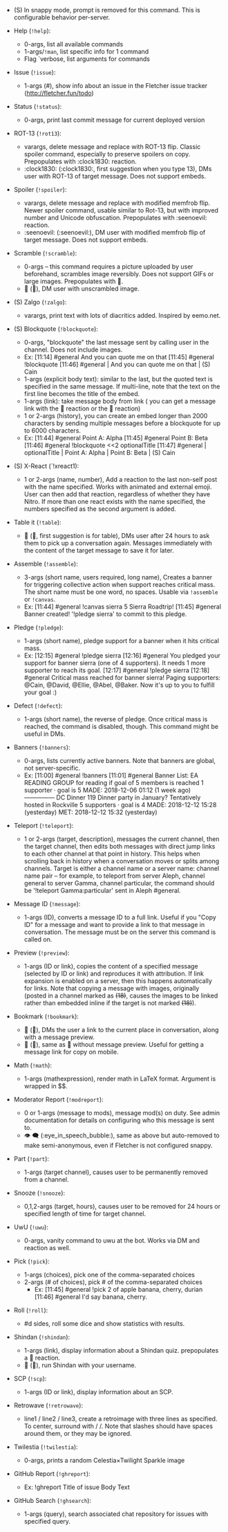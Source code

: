 * (S) In snappy mode, prompt is removed for this command. This is configurable behavior per-server.

* Help (`!help`):
	* 0-args, list all available commands
	* 1-args/`!man`, list specific info for 1 command
	* Flag `verbose, list arguments for commands

* Issue (`!issue`):
	* 1-args (#), show info about an issue in the Fletcher issue tracker (http://fletcher.fun/todo)

* Status (`!status`):
	* 0-args, print last commit message for current deployed version

* ROT-13 (`!rot13`):
	* varargs, delete message and replace with ROT-13 flip. Classic spoiler command, especially to preserve spoilers on copy. Prepopulates with :clock1830: reaction.
	* :clock1830: (:clock1830:, first suggestion when you type 13), DMs user with ROT-13 of target message. Does not support embeds.

* Spoiler (`!spoiler`):
	* varargs, delete message and replace with modified memfrob flip. Newer spoiler command, usable similar to Rot-13, but with improved number and Unicode obfuscation. Prepopulates with :seenoevil: reaction.
	* :seenoevil: (:seenoevil:), DM user with modified memfrob flip of target message. Does not support embeds.

* Scramble (`!scramble`):
	* 0-args – this command requires a picture uploaded by user beforehand, scrambles image reversibly. Does not support GIFs or large images. Prepopulates with :mag_right:.
	* :mag_right: (:mag_right:), DM user with unscrambled image.

* (S) Zalgo (`!zalgo`):
	* varargs, print text with lots of diacritics added. Inspired by eemo.net.

* (S) Blockquote (`!blockquote`):
	* 0-args, "blockquote" the last message sent by calling user in the channel. Does not include images.
	* Ex:
	[11:14] #general <Cain> And you can quote me on that
	[11:45] #general <Cain> !blockquote
	[11:46] #general <Fletcher>
		| And you can quote me on that
		| (S) Cain
	* 1-args (explicit body text): similar to the last, but the quoted text is specified in the same message. If multi-line, note that the text on the first line becomes the title of the embed.
	* 1-args (link): take message body from link ( you can get a message link with the :link: reaction or the :bookmark: reaction)
	* 1 or 2-args (history), you can create an embed longer than 2000 characters by sending multiple messages before a blockquote for up to 6000 characters.
	* Ex:
	[11:44] #general <Cain> Point A: Alpha
	[11:45] #general <Cain> Point B: Beta
	[11:46] #general <Cain> !blockquote <<2 optionalTitle
	[11:47] #general <Fletcher>
		| optionalTitle
		| Point A: Alpha
		| Point B: Beta
		| (S) Cain

* (S) X-React (`!xreact1):
	* 1 or 2-args (name, number), Add a reaction to the last non-self post with the name specified. Works with animated and external emoji. User can then add that reaction, regardless of whether they have Nitro. If more than one react exists with the name specified, the numbers specified as the second argument is added.

* Table it (`!table`):
	* :ping_pong: (:ping_pong:, first suggestion is for table), DMs user after 24 hours to ask them to pick up a conversation again. Messages immediately with the content of the target message to save it for later.

* Assemble (`!assemble`):
	* 3-args (short name, users required, long name), Creates a banner for triggering collective action when support reaches critical mass. The short name must be one word, no spaces. Usable via `!assemble` or `!canvas`.
	* Ex:
	[11:44] #general <Cain> !canvas sierra 5 Sierra Roadtrip!
	[11:45] #general <Fletcher> Banner created! '!pledge sierra' to commit to this pledge.

* Pledge (`!pledge`):
	* 1-args (short name), pledge support for a banner when it hits critical mass.
	* Ex:
	[12:15] #general <Abel> !pledge sierra
	[12:16] #general <Fletcher> You pledged your support for banner sierra (one of 4 supporters). It needs 1 more supporter to reach its goal.
	[12:17] #general <Baker> !pledge sierra
	[12:18] #general <Fletcher> Critical mass reached for banner sierra! Paging supporters: @Cain, @David, @Ellie, @Abel, @Baker. Now it's up to you to fulfill your goal :)

* Defect (`!defect`):
	* 1-args (short name), the reverse of pledge. Once critical mass is reached, the command is disabled, though. This command might be useful in DMs.

* Banners (`!banners`):
	* 0-args, lists currently active banners. Note that banners are global, not server-specific.
	* Ex:
	[11:00] #general <Cain> !banners
	[11:01] #general <Fletcher> Banner List:
		EA READING GROUP for reading if goal of 5 members is reached
		1 supporter · goal is 5
		MADE: 2018-12-06 01:12 (1 week ago)
		—————
		DC Dinner 119 Dinner party in January? Tentatively hosted in Rockville
		5 supporters · goal is 4
		MADE: 2018-12-12 15:28 (yesterday)
		MET: 2018-12-12 15:32 (yesterday)

* Teleport (`!teleport`):
	* 1 or 2-args (target, description), messages the current channel, then the target channel, then edits both messages with direct jump links to each other channel at that point in history. This helps when scrolling back in history when a conversation moves or splits among channels. Target is either a channel name or a server name: channel name pair – for example, to teleport from server Aleph, channel general to server Gamma, channel particular, the command should be '!teleport Gamma:particular' sent in Aleph #general.

* Message ID (`!message`):
	* 1-args (ID), converts a message ID to a full link. Useful if you "Copy ID" for a message and want to provide a link to that message in conversation. The message must be on the server this command is called on.

* Preview (`!preview`):
	* 1-args (ID or link), copies the content of a specified message (selected by ID or link) and reproduces it with attribution. If link expansion is enabled on a server, then this happens automatically for links. Note that copying a message with images, originally (posted in a channel marked as ~~(18)~~, causes the images to be linked rather than embedded inline if the target is not marked ~~(18)~~).

* Bookmark (`!bookmark`):
	* 🔖 (:bookmark:), DMs the user a link to the current place in conversation, along with a message preview.
	* 🔗 (:link:), same as 🔖 without message preview. Useful for getting a message link for copy on mobile.

* Math (`!math`):
	* 1-args (mathexpression), render math in LaTeX format. Argument is wrapped in $$.

* Moderator Report (`!modreport`):
	* 0 or 1-args (message to mods), message mod(s) on duty. See admin documentation for details on configuring who this message is sent to.
	* 👁 🗨 (:eye_in_speech_bubble:), same as above but auto-removed to make semi-anonymous, even if Fletcher is not configured snappy.

* Part (`!part`):
	* 1-args (target channel), causes user to be permanently removed from a channel.

* Snooze (`!snooze`):
	* 0,1,2-args (target, hours), causes user to be removed for 24 hours or specified length of time for target channel.

* UwU (`!uwu`):
	* 0-args, vanity command to uwu at the bot. Works via DM and reaction as well.

* Pick (`!pick`):
	* 1-args (choices), pick one of the comma-separated choices
	* 2-args (# of choices), pick # of the comma-separated choices
		* Ex:
		[11:45] #general <Cain> !pick 2 of apple banana, cherry, durian
		[11:46] #general <Fletcher> I'd say banana, cherry.

* Roll (`!roll`):
	* #d sides, roll some dice and show statistics with results.

* Shindan (`!shindan`):
	* 1-args (link), display information about a Shindan quiz. prepopulates a :name_badge: reaction.
	* :name_badge: (:name_badge:), run Shindan with your username.

* SCP (`!scp`):
	* 1-args (ID or link), display information about an SCP.

* Retrowave (`!retrowave`):
	* line1 / line2 / line3, create a retroimage with three lines as specified. To center, surround with / /. Note that slashes should have spaces around them, or they may be ignored.

* Twilestia (`!twilestia`):
	* 0-args, prints a random Celestia×Twilight Sparkle image

* GitHub Report (`!ghreport`):
	* Ex:
	!ghreport Title of issue
	Body Text

* GitHub Search (`!ghsearch`):
	* 1-args (query), search associated chat repository for issues with specified query.
